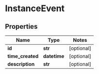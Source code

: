 # InstanceEvent

## Properties
Name | Type | Notes
------------ | ------------- | -------------
**id** | **str** | [optional]
**time_created** | **datetime** | [optional]
**description** | **str** | [optional]


